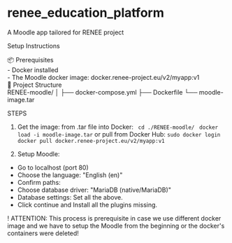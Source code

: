 # renee_education_platform
A Moodle app tailored for RENEE project

Setup Instructions

📦 Prerequisites <br />
    - Docker installed <br />
    - The Moodle docker image: docker.renee-project.eu/v2/myapp:v1 
 <br />
📁 Project Structure
 <br />
   RENEE-moodle/
   │
   ├── docker-compose.yml
   ├── Dockerfile
   └── moodle-image.tar
 
STEPS
 
 1. Get the image:
    from .tar file into Docker:
        ``` cd ./RENEE-moodle/```
        ``` docker load -i moodle-image.tar```
    or pull from Docker Hub:
        ```sudo docker login```
        ```docker pull docker.renee-project.eu/v2/myapp:v1```
 
2. Setup Moodle:
  - Go to localhost (port 80)
  - Choose the language: "English (en)"
  - Confirm paths: 
  - Choose database driver: "MariaDB (native/MariaDB)"
  - Database settings: Set all the above.
  - Click continue and Install all the plugins missing.
 
! ATTENTION: This process is prerequisite in case we use different docker image and we have to setup the Moodle from the beginning or the docker's containers were deleted!
 
